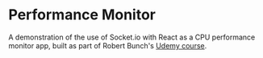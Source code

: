# Performance Monitor

A demonstration of the use of Socket.io with React as a CPU performance monitor app, built as part of Robert Bunch's [Udemy course](http://www.udemy.com/course/socketio-with-websockets-the-details).